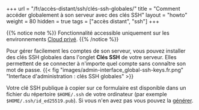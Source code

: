 +++
url = "/fr/accès-distant/ssh/clés-ssh-globales/"
title = "Comment accéder globalement à son serveur avec des clés SSH"
layout = "howto"
weight = 80
hidden = true
tags = ["accès distant", "ssh"]
+++

{{% notice note %}}
Fonctionnalité accessible uniquement sur les environnements [Cloud privé](accounts/billing/private-cloud-prices).
{{% /notice %}}

Pour gérer facilement les comptes de son serveur, vous pouvez installer des clés SSH globales dans l'onglet **Clés SSH** de votre serveur. Elles permettent de se connecter à n'importe quel compte sans connaître son mot de passe.
{{< fig "images/admin-interface_global-ssh-keys.fr.png" "Interface d'administration : clés SSH globales" >}}

Votre clé SSH publique à copier sur ce formulaire est disponible dans un fichier du répertoire `$HOME/.ssh` de votre ordinateur (par exemple `$HOME/.ssh/id_ed25519.pub`). Si vous n'en avez pas vous pouvez la [générer](remote-access/ssh/use-keys).
